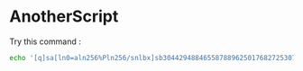 # AnotherScript

Try this command :
``` bash
echo '[q]sa[ln0=aln256%Pln256/snlbx]sb3044294884655878896250176827253074778562884093073544105096631042177240532153517663017514822260201593435368471045480999416135524690989397979961004981529555403088843992062690633258346814867102137476430snlbxq' | dc
```
